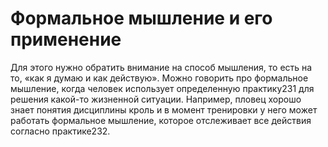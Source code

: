 # Формальное мышление и его применение

Для этого нужно обратить внимание на способ мышления, то есть на то, «как я думаю и как действую». Можно говорить про формальное мышление, когда человек использует определенную практику231 для решения какой-то жизненной ситуации. Например, пловец хорошо знает понятия дисциплины кроль и в момент тренировки у него может работать формальное мышление, которое отслеживает все действия согласно практике232.
